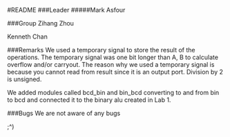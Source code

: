 #README
###Leader
#####Mark Asfour

###Group
Zihang Zhou

Kenneth Chan

###Remarks
We used a temporary signal to store the result of the operations.
The temporary signal was one bit longer than A, B to calculate overflow and/or carryout.
The reason why we used a temporary signal is because you cannot read from result since it is an output port.
Division by 2 is unsigned.

We added modules called bcd_bin and bin_bcd converting to and from bin to bcd and connected it to the binary alu created in Lab 1.


###Bugs
We are not aware of any bugs

















;^)
